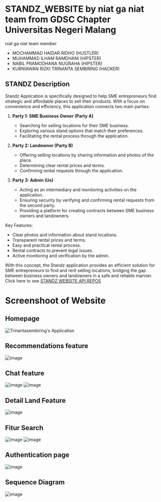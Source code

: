 # STANDZ_WEBSITE by niat ga niat team from GDSC Chapter Universitas Negeri Malang

niat ga niat team member
- MOCHAMMAD HAIDAR RIDHO (HUSTLER)
- MUHAMMAD ILHAM RAMDHANI (HIPSTER)
- NABIL PRAMODHANA NUGRAHA (HIPSTER)
- KURNIAWAN RIZKI TRINANTA SEMBIRING (HACKER)

## STANDZ Description
Standz Application is specifically designed to help SME entrepreneurs find strategic and affordable places to sell their products. With a focus on convenience and efficiency, this application connects two main parties:

1. **Party 1: SME Business Owner (Party A)**
   - Searching for selling locations for their SME business.
   - Exploring various stand options that match their preferences.
   - Facilitating the rental process through the application.

2. **Party 2: Landowner (Party B)**
   - Offering selling locations by sharing information and photos of the place.
   - Determining clear rental prices and terms.
   - Confirming rental requests through the application.

3. **Party 3: Admin (Us)**
   - Acting as an intermediary and monitoring activities on the application.
   - Ensuring security by verifying and confirming rental requests from the second party.
   - Providing a platform for creating contracts between SME business owners and landowners.

Key Features:
- Clear photos and information about stand locations.
- Transparent rental prices and terms.
- Easy and practical rental process.
- Rental contracts to prevent legal issues.
- Active monitoring and verification by the admin.

With this concept, the Standz application provides an efficient solution for SME entrepreneurs to find and rent selling locations, bridging the gap between business owners and landowners in a safe and reliable manner.
Click here to see <a href="https://github.com/Kurniawanrzk/STANDZ-api">STANDZ WEBSITE API REPOS</a>
# Screenshoot of Website
## Homepage
![Trinantasembiring's Application](https://github.com/Kurniawanrzk/STANDZ-website/assets/92316345/aa521c36-22e0-4096-b1cf-1b93dc3af98b)

## Recommendations feature
![image](https://github.com/Kurniawanrzk/STANDZ-website/assets/92316345/c6adf232-a49b-4c13-a661-9bb53274fb86)

## Chat feature
![image](https://github.com/Kurniawanrzk/STANDZ-website/assets/92316345/3e91d24c-af19-4b1c-ade4-8ab6fd3dce94)
![image](https://github.com/Kurniawanrzk/STANDZ-website/assets/92316345/033c3c9d-c8c8-4f3d-bbd6-a8772cf9fe5a)

## Detail Land Feature
![image](https://github.com/Kurniawanrzk/STANDZ-website/assets/92316345/dac53a25-0cab-4ce7-845a-da9b9bd5af55)

## Fitur Search
![image](https://github.com/Kurniawanrzk/STANDZ-website/assets/92316345/71ae49db-e504-4bce-8751-a66aab18d0dc)
![image](https://github.com/Kurniawanrzk/STANDZ-website/assets/92316345/048ec816-1ea7-4fdf-9346-10cfc604d0ca)

## Authentication page
![image](https://github.com/Kurniawanrzk/STANDZ-website/assets/92316345/e206a900-8235-4afe-9221-d0149aa212bd)

## Sequence Diagram
![image](https://github.com/Kurniawanrzk/STANDZ-website/assets/92316345/7e72d027-743c-4a5f-9b8a-a548f4c84bc8)


